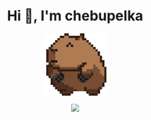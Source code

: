 <h1 align="center">Hi 👋, I'm chebupelka</h1>
<p align="center"> <img src="capyroll.gif"> </p>

<p align="center"> 
  <img src="https://github-readme-stats.vercel.app/api/top-langs/?username=chebupelka8&layout=compact&theme=dark""
</p>
